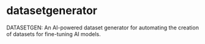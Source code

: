 # datasetgenerator
DATASETGEN: An AI-powered dataset generator for automating the creation of datasets for fine-tuning AI models.
